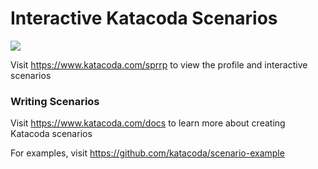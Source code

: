 # Interactive Katacoda Scenarios

[![](http://shields.katacoda.com/katacoda/sprrp/count.svg)](https://www.katacoda.com/sprrp "Get your profile on Katacoda.com")

Visit https://www.katacoda.com/sprrp to view the profile and interactive scenarios

### Writing Scenarios
Visit https://www.katacoda.com/docs to learn more about creating Katacoda scenarios

For examples, visit https://github.com/katacoda/scenario-example
